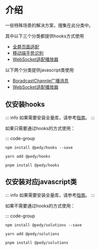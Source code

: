 # 介绍

一些特殊场景的解决方案，搜集在此分类中。

其中以下三个分类都提供hooks方式使用

* [全屏页面适配](/solutions/full-screen-adapt)
* [移动端手势识别]((/solutions/gesture-2-mouse))
* [WebSocket适配播放器](/solutions/use-ws-video)

以下两个分类提供javascript类使用

* [BoradcastChannle广播消息](/solutions/broadcast-channel-connect)
* [WebSocket适配播放器](/solutions/use-ws-video)

## 仅安装hooks

::: info
如果需要安装全量库，请参考[指南](/guide/)。
:::

如果只需要通过hooks的方式使用：

::: code-group

```shell [npm]
npm install @pedy/hooks --save
```

```shell [yarn]
yarn add @pedy/hooks
```

```shell [pnpm]
pnpm install @pedy/hooks
```

## 仅安装对应javascript类

::: info
如果需要安装全量库，请参考[指南](/guide/)。
:::

如果不需要通过hooks的方式使用：

::: code-group

```shell [npm]
npm install @pedy/solutions --save
```

```shell [yarn]
yarn add @pedy/solutions
```

```shell [pnpm]
pnpm install @pedy/solutions
```
